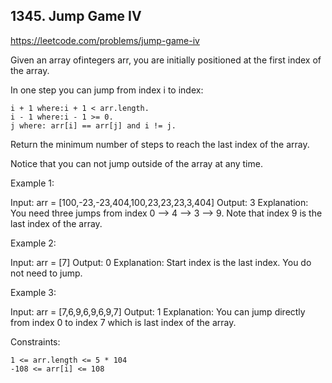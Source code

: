 ## 1345. Jump Game IV

https://leetcode.com/problems/jump-game-iv

Given an array ofintegers arr, you are initially positioned at the first index of the array.

In one step you can jump from index i to index:

    i + 1 where:i + 1 < arr.length.
    i - 1 where:i - 1 >= 0.
    j where: arr[i] == arr[j] and i != j.

Return the minimum number of steps to reach the last index of the array.

Notice that you can not jump outside of the array at any time.

Example 1:

Input: arr = [100,-23,-23,404,100,23,23,23,3,404]
Output: 3
Explanation: You need three jumps from index 0 --> 4 --> 3 --> 9. Note that index 9 is the last index of the array.

Example 2:

Input: arr = [7]
Output: 0
Explanation: Start index is the last index. You do not need to jump.

Example 3:

Input: arr = [7,6,9,6,9,6,9,7]
Output: 1
Explanation: You can jump directly from index 0 to index 7 which is last index of the array.

Constraints:

    1 <= arr.length <= 5 * 104
    -108 <= arr[i] <= 108
